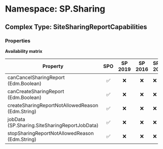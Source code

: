 # Namespace: SP.Sharing

## Complex Type: SiteSharingReportCapabilities

### Properties

**Availability matrix**

Property | SPO | SP 2019 | SP 2016 | SP 2013
----------|:---:|:-------:|:-------:|:-------
canCancelSharingReport (Edm.Boolean) | ✅ | ❌ | ❌ | ❌
canCreateSharingReport (Edm.Boolean) | ✅ | ❌ | ❌ | ❌
createSharingReportNotAllowedReason (Edm.String) | ✅ | ❌ | ❌ | ❌
jobData (SP.Sharing.SiteSharingReportJobData) | ✅ | ❌ | ❌ | ❌
stopSharingReportNotAllowedReason (Edm.String) | ✅ | ❌ | ❌ | ❌
